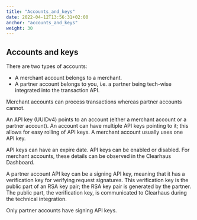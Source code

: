 ```yaml
---
title: "Accounts_and_keys"
date: 2022-04-12T13:56:31+02:00
anchor: "accounts_and_keys"
weight: 30
---
```

## Accounts and keys
There are two types of accounts:

- A merchant account belongs to a merchant.
- A partner account belongs to you, i.e. a partner being tech-wise integrated into the transaction API.

Merchant accounts can process transactions whereas partner accounts cannot.

An API key (UUIDv4) points to an account (either a merchant account or a partner account). An account can have multiple API keys pointing to it; this allows for easy rolling of API keys. A merchant account usually uses one API key.

API keys can have an expire date. API keys can be enabled or disabled. For merchant accounts, these details can be observed in the Clearhaus Dashboard.

A partner account API key can be a signing API key, meaning that it has a verification key for verifying request signatures. This verification key is the public part of an RSA key pair; the RSA key pair is generated by the partner. The public part, the verification key, is communicated to Clearhaus during the technical integration.

Only partner accounts have signing API keys.
